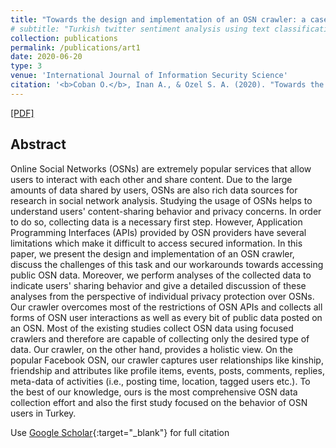 ```yaml
---
title: "Towards the design and implementation of an OSN crawler: a case of Turkish Facebook users"
# subtitle: "Turkish twitter sentiment analysis using text classification techniques"
collection: publications
permalink: /publications/art1
date: 2020-06-20
type: 3
venue: 'International Journal of Information Security Science'
citation: '<b>Coban O.</b>, Inan A., & Ozel S. A. (2020). "Towards the design and implementation of an OSN crawler: A case of Turkish Facebook users". <i>International Journal of Information Security Science</i>, 9(2), 76-93.'
---
```

[[PDF]](https://www.ijiss.org/ijiss/index.php/ijiss/article/view/547/pdf_86)

## Abstract
Online Social Networks (OSNs) are extremely popular services that allow users to interact with each other and share content. Due to the large amounts of data shared by users, OSNs are also rich data sources for research in social network analysis. Studying the usage of OSNs helps to understand users' content-sharing behavior and privacy concerns. In order to do so, collecting data is a necessary first step. However, Application Programming Interfaces (APIs) provided by OSN providers have several limitations which make it difficult to access secured information. In this paper, we present the design and implementation of an OSN crawler, discuss the challenges of this task and our workarounds towards accessing public OSN data. Moreover, we perform analyses of the collected data to indicate users' sharing behavior and give a detailed discussion of these analyses from the perspective of individual privacy protection over OSNs. Our crawler overcomes most of the restrictions of OSN APIs and collects all forms of OSN user interactions as well as every bit of public data posted on an OSN. Most of the existing studies collect OSN data using focused crawlers and therefore are capable of collecting only the desired type of data. Our crawler, on the other hand, provides a holistic view. On the popular Facebook OSN, our crawler captures user relationships like kinship, friendship and attributes like profile items, events, posts, comments, replies, meta-data of activities (i.e., posting time, location, tagged users etc.). To the best of our knowledge, ours is the most comprehensive OSN data collection effort and also the first study focused on the behavior of OSN users in Turkey.


Use [Google Scholar](https://scholar.google.com/scholar?){:target="_blank"} for full citation
